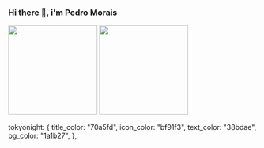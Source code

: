 ### Hi there 👋, i'm Pedro Morais

<!--
**pmor4is/pmor4is** is a ✨ _special_ ✨ repository because its `README.md` (this file) appears on your GitHub profile.

Here are some ideas to get you started:

- 🔭 I’m currently working on ...
- 🌱 I’m currently learning ...
- 👯 I’m looking to collaborate on ...
- 🤔 I’m looking for help with ...
- 💬 Ask me about ...
- 📫 How to reach me: ...
- 😄 Pronouns: ...
- ⚡ Fun fact: ...
-->
<div>
    <!--GitHub Stats-->
    <img loading="lazy" height = "180em" src="https://github-readme-stats.vercel.app/api?username=pmor4is&show_icons=true&theme=radical">
    <!--GitHub Langs-->
    <img loading="lazy" height = "180em" src="https://github-readme-stats.vercel.app/api/top-langs/?username=pmor4is&hide_progress=true">
</div>

tokyonight: {
    title_color: "70a5fd",
    icon_color: "bf91f3",
    text_color: "38bdae",
    bg_color: "1a1b27",
  },